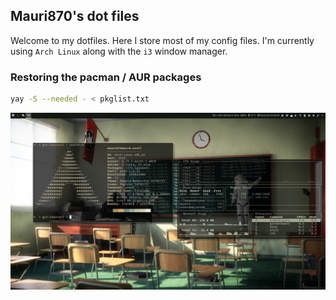 ## Mauri870's dot files

Welcome to my dotfiles. Here I store most of my config files. I'm currently using `Arch Linux` along with the `i3` window manager.

### Restoring the pacman / AUR packages

```bash
yay -S --needed - < pkglist.txt
```

![](print.png)

